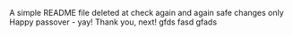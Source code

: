 A simple README file
deleted at
check again
and again
safe changes only
Happy passover - yay!
Thank you, next!
gfds
fasd
gfads
